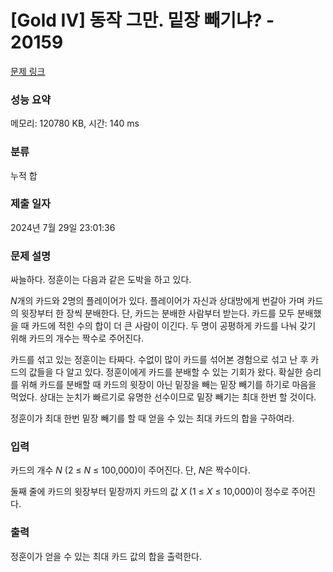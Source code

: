 # [Gold IV] 동작 그만. 밑장 빼기냐? - 20159 

[문제 링크](https://www.acmicpc.net/problem/20159) 

### 성능 요약

메모리: 120780 KB, 시간: 140 ms

### 분류

누적 합

### 제출 일자

2024년 7월 29일 23:01:36

### 문제 설명

<p>싸늘하다. 정훈이는 다음과 같은 도박을 하고 있다.</p>

<p><em>N</em>개의 카드와 2명의 플레이어가 있다. 플레이어가 자신과 상대방에게 번갈아 가며 카드의 윗장부터 한 장씩 분배한다. 단, 카드는 분배한 사람부터 받는다. 카드를 모두 분배했을 때 카드에 적힌 수의 합이 더 큰 사람이 이긴다. 두 명이 공평하게 카드를 나눠 갖기 위해 카드의 개수는 짝수로 주어진다.</p>

<p>카드를 섞고 있는 정훈이는 타짜다. 수없이 많이 카드를 섞어본 경험으로 섞고 난 후 카드의 값들을 다 알고 있다. 정훈이에게 카드를 분배할 수 있는 기회가 왔다. 확실한 승리를 위해 카드를 분배할 때 카드의 윗장이 아닌 밑장을 빼는 밑장 빼기를 하기로 마음을 먹었다. 상대는 눈치가 빠르기로 유명한 선수이므로 밑장 빼기는 최대 한번 할 것이다.</p>

<p>정훈이가 최대 한번 밑장 빼기를 할 때 얻을 수 있는 최대 카드의 합을 구하여라.</p>

### 입력 

 <p>카드의 개수 <em>N</em> (2 ≤ <em>N</em> ≤ 100,000)이 주어진다. 단, <em>N</em>은 짝수이다.</p>

<p>둘째 줄에 카드의 윗장부터 밑장까지 카드의 값 <em>X</em> (1 ≤ <em>X</em> ≤ 10,000)이 정수로 주어진다.</p>

### 출력 

 <p>정훈이가 얻을 수 있는 최대 카드 값의 합을 출력한다.</p>


